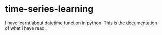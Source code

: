 # time-series-learning
I have learnt about datetime function in python. This is the documentation of what i have read.
